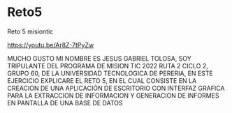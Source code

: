 # Reto5
Reto 5 misiontic 

https://youtu.be/Ar8Z-7tPyZw

MUCHO GUSTO MI NOMBRE ES JESUS GABRIEL TOLOSA, SOY TRIPULANTE DEL PROGRAMA DE MISION TIC 2022 RUTA 2 CICLO 2, GRUPO 60, DE LA UNIVERSIDAD TECNOLOGICA DE PERERIA, EN ESTE EJERCICIO EXPLICARE EL RETO 5, EN EL CUAL CONSISTE EN LA CREACION DE UNA APLICACIÓN DE ESCRITORIO CON INTERFAZ GRAFICA PARA LA EXTRACCION DE INFORMACION Y GENERACION DE INFORMES EN PANTALLA DE UNA BASE DE DATOS
